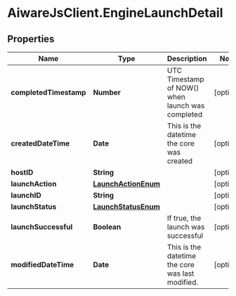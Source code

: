 # AiwareJsClient.EngineLaunchDetail

## Properties

Name | Type | Description | Notes
------------ | ------------- | ------------- | -------------
**completedTimestamp** | **Number** | UTC Timestamp of NOW() when launch was completed | [optional] 
**createdDateTime** | **Date** | This is the datetime the core was created | [optional] 
**hostID** | **String** |  | [optional] 
**launchAction** | [**LaunchActionEnum**](LaunchActionEnum.md) |  | [optional] 
**launchID** | **String** |  | [optional] 
**launchStatus** | [**LaunchStatusEnum**](LaunchStatusEnum.md) |  | [optional] 
**launchSuccessful** | **Boolean** | If true, the launch was successful | [optional] 
**modifiedDateTime** | **Date** | This is the datetime the core was last modified. | [optional] 



